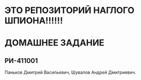 # ЭТО РЕПОЗИТОРИЙ НАГЛОГО ШПИОНА!!!!!!


# ДОМАШНЕЕ ЗАДАНИЕ
## РИ-411001
Паньков Дмитрий Васильевич,
Шувалов Андрей Дмитриевич.
